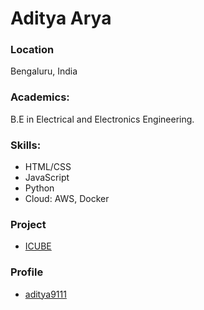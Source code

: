 # Aditya Arya

### Location

Bengaluru, India

### Academics:
B.E in Electrical and Electronics Engineering.

### Skills:
- HTML/CSS
- JavaScript
- Python
- Cloud: AWS, Docker

### Project
- [ICUBE](https://github.com/Aditya9111/ICUBE)

### Profile
- [aditya9111](https://github.com/Aditya9111)